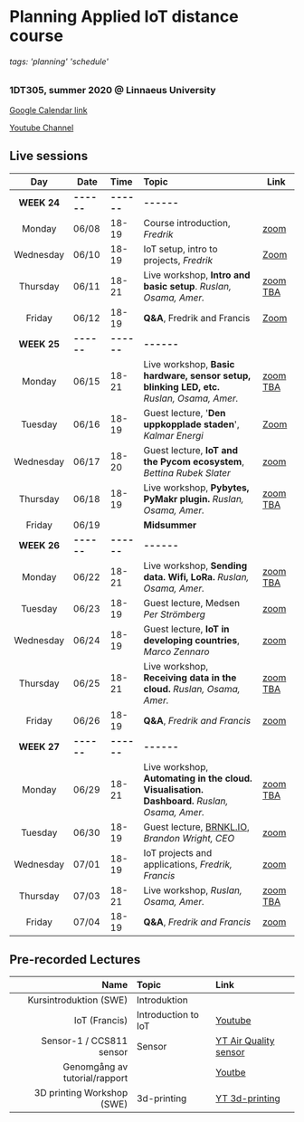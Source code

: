 # Planning Applied IoT distance course

###### tags: 'planning' 'schedule'

### 1DT305, summer 2020 @ Linnaeus University

[Google Calendar link](https://calendar.google.com/calendar?cid=ZWxocHJrZGE3M2o5am9mM2ZtNmdzaWtpajRAZ3JvdXAuY2FsZW5kYXIuZ29vZ2xlLmNvbQ)

[Youtube Channel](https://www.youtube.com/channel/UCj70OvBUiWxO8Rj_qfUcHsQ)

## Live sessions

| Day | Date | Time | Topic | Link |
| :---: | --- | :--- | :--- | --- |
| **WEEK 24**| **------**|**------** |**------**
| Monday | 06/08 | 18-19 | Course introduction, *Fredrik* | [zoom](https://lnu-se.zoom.us/j/6466400631)
| Wednesday | 06/10 | 18-19 | IoT setup, intro to projects, *Fredrik* | [Zoom](https://lnu-se.zoom.us/j/6466400631)
| Thursday | 06/11 | 18-21 | Live workshop, **Intro and basic setup**. *Ruslan, Osama, Amer.* | [zoom TBA](zoom)
| Friday | 06/12 | 18-19 | **Q&A**, Fredrik and Francis | [Zoom](https://lnu-se.zoom.us/j/6466400631)
| **WEEK 25**| **------**|**------** |**------**
| Monday | 06/15 | 18-21 | Live workshop, **Basic hardware, sensor setup, blinking LED, etc.** *Ruslan, Osama, Amer.* | [zoom TBA](zoom)
| Tuesday | 06/16 | 18-19 | Guest lecture, '**Den uppkopplade staden**', *Kalmar Energi* | [Zoom](https://lnu-se.zoom.us/j/68591273914)
| Wednesday | 06/17 | 18-20 | Guest lecture, **IoT and the Pycom ecosystem**, *Bettina Rubek Slater* | [zoom](https://lnu-se.zoom.us/j/6466400631)
| Thursday | 06/18 | 18-19 | Live workshop, **Pybytes, PyMakr plugin.** *Ruslan, Osama, Amer.* | [zoom TBA](zoom)
| Friday | 06/19 |  | **Midsummer** |
| **WEEK 26**| **------**|**------** |**------**
| Monday | 06/22 | 18-21 | Live workshop, **Sending data. Wifi, LoRa.**  *Ruslan, Osama, Amer.* | [zoom TBA](zoom)
| Tuesday | 06/23 | 18-19 | Guest lecture, Medsen *Per Strömberg*| [zoom](https://lnu-se.zoom.us/j/6466400631)
| Wednesday | 06/24 | 18-19 | Guest lecture, **IoT in developing countries**, *Marco Zennaro*  | [zoom](https://lnu-se.zoom.us/skype/67506037520)
| Thursday | 06/25 | 18-21 | Live workshop, **Receiving data in the cloud.**  *Ruslan, Osama, Amer.* | [zoom TBA](zoom)
| Friday | 06/26 | 18-19 | **Q&A**, *Fredrik and Francis* | [zoom](https://lnu-se.zoom.us/j/6466400631)
| **WEEK 27**| **------**|**------** |**------**
| Monday | 06/29 | 18-21 | Live workshop, **Automating in the cloud. Visualisation. Dashboard.**  *Ruslan, Osama, Amer.* | [zoom TBA](zoom)
| Tuesday | 06/30 | 18-19 | Guest lecture, [BRNKL.IO](BRNKL.IO), *Brandon Wright, CEO* | [zoom](https://lnu-se.zoom.us/j/6466400631)
| Wednesday | 07/01 | 18-19 | IoT projects and applications, *Fredrik, Francis* | [zoom](https://lnu-se.zoom.us/j/6466400631)
| Thursday | 07/03 | 18-21 | Live workshop,  *Ruslan, Osama, Amer.* | [zoom TBA](zoom)
| Friday | 07/04 | 18-19 | **Q&A**, *Fredrik and Francis* | [zoom](https://lnu-se.zoom.us/j/6466400631)



## Pre-recorded Lectures

|            Name            | Topic               | Link                                                  |
|--------------------------:|:------------------- |:----------------------------------------------------- |
|   Kursintroduktion (SWE)   | Introduktion        | []( ..)                                               |
|       IoT (Francis)        | Introduction to IoT | [Youtube](https://youtu.be/7s19AwCSNmg)               |
|  Sensor-1 / CCS811 sensor  | Sensor              | [YT Air Quality sensor](https://youtu.be/6x12pDTNqSA) |
|   Genomgång av tutorial/rapport                         |                     | [Youtbe](https://youtu.be/g1oWs8J7lNQ)               |
| 3D printing Workshop (SWE) | 3d-printing         | [YT 3d-printing](https://youtu.be/pZXlSApSQXU)                                    |


